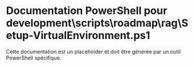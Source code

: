 # Documentation PowerShell pour development\scripts\roadmap\rag\Setup-VirtualEnvironment.ps1

Cette documentation est un placeholder et doit être générée par un outil PowerShell spécifique.
